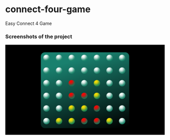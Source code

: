 # connect-four-game
Easy Connect 4 Game



### Screenshots of the project

![](/screenshots/Thumb.png "Optional Title")
